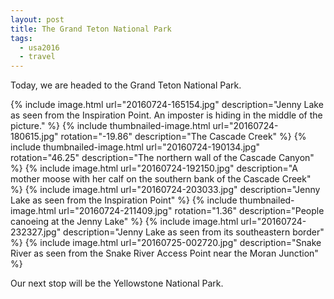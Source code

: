 ```yaml
---
layout: post
title: The Grand Teton National Park
tags:
  - usa2016
  - travel
---
```


Today, we are headed to the Grand Teton National Park.

  {% include image.html url="20160724-165154.jpg"
     description="Jenny Lake as seen from the Inspiration Point. An imposter is hiding in the middle of the picture." %}
  {% include thumbnailed-image.html url="20160724-180615.jpg" rotation="-19.86"
     description="The Cascade Creek" %}
  {% include thumbnailed-image.html url="20160724-190134.jpg" rotation="46.25"
     description="The northern wall of the Cascade Canyon" %}
  {% include image.html url="20160724-192150.jpg"
     description="A mother moose with her calf on the southern bank of the Cascade Creek" %}
  {% include image.html url="20160724-203033.jpg"
     description="Jenny Lake as seen from the Inspiration Point" %}
  {% include thumbnailed-image.html url="20160724-211409.jpg" rotation="1.36"
     description="People canoeing at the Jenny Lake" %}
  {% include image.html url="20160724-232327.jpg"
     description="Jenny Lake as seen from its southeastern border" %}
  {% include image.html url="20160725-002720.jpg"
     description="Snake River as seen from the Snake River Access Point near the Moran Junction" %}

Our next stop will be the Yellowstone National Park.
